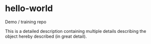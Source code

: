 hello-world
===========

Demo / training repo

This is a detailed description containing multiple details describing the object hereby described (in great detail).
